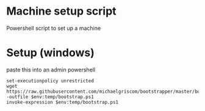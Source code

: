 Machine setup script
=========================================

Powershell script to set up a machine

Setup (windows)
======
paste this into an admin powershell

    set-executionpolicy unrestricted
	wget https://raw.githubusercontent.com/michaelgriscom/bootstrapper/master/bootstrap.ps1 -outfile $env:temp/bootstrap.ps1
	invoke-expression $env:temp/bootstrap.ps1
